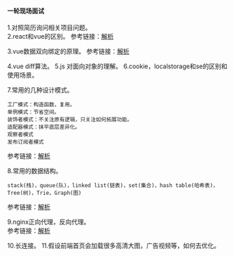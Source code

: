 #### 一轮现场面试
1.对照简历询问相关项目问题。  
2.react和vue的区别。
参考链接：[解析](https://blog.csdn.net/sinat_17775997/article/details/115482179)  
  
3.vue数据双向绑定的原理。
参考链接：[解析](https://blog.csdn.net/sinat_17775997/article/details/115482179)  
  
4.vue diff算法。
5.js 对面向对象的理解。
6.cookie，localstorage和se的区别和使用场景。

7.常用的几种设计模式。  
```
工厂模式：构造函数，复用。
单例模式：节省空间。
装饰者模式：不关注原有逻辑，只关注如何拓展功能。
适配器模式：抹平底层差异化。
观察者模式
发布订阅者模式
```
参考链接：[解析](https://www.cnblogs.com/zhangycun/p/14480048.html)  
  
8.常用的数据结构。  
```
stack(栈)，queue(队)，linked list(链表)，set(集合)，hash table(哈希表)，Tree(树)，Trie，Graph(图)
```
参考链接：[解析](https://blog.csdn.net/weixin_48726650/article/details/107789164)  
  
9.nginx正向代理，反向代理。  
参考链接：[解析](https://www.zhihu.com/question/36412304)  

10.长连接。
11.假设前端首页会加载很多高清大图，广告视频等，如何去优化。
